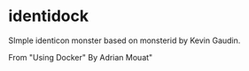 identidock 
==========


SImple identicon monster based on monsterid by Kevin Gaudin.

From "Using Docker" By Adrian Mouat"
